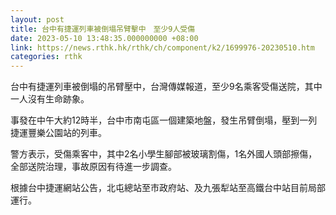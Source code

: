 ```yaml
---
layout: post
title: 台中有捷運列車被倒塌吊臂擊中　至少9人受傷
date: 2023-05-10 13:48:35.000000000 +08:00
link: https://news.rthk.hk/rthk/ch/component/k2/1699976-20230510.htm
categories: rthk
---
```


台中有捷運列車被倒塌的吊臂壓中，台灣傳媒報道，至少9名乘客受傷送院，其中一人沒有生命跡象。

事發在中午大約12時半，台中市南屯區一個建築地盤，發生吊臂倒塌，壓到一列捷運豐樂公園站的列車。

警方表示，受傷乘客中，其中2名小學生腳部被玻璃割傷，1名外國人頭部擦傷，全部送院治理，事故原因有待進一步調查。

根據台中捷運網站公告，北屯總站至市政府站、及九張犁站至高鐵台中站目前局部運行。
